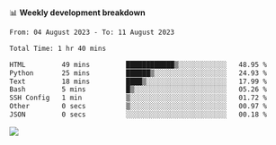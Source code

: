 📊 **Weekly development breakdown**
<!--START_SECTION:waka-->

```txt
From: 04 August 2023 - To: 11 August 2023

Total Time: 1 hr 40 mins

HTML         49 mins         ████████████▒░░░░░░░░░░░░   48.95 %
Python       25 mins         ██████▒░░░░░░░░░░░░░░░░░░   24.93 %
Text         18 mins         ████▒░░░░░░░░░░░░░░░░░░░░   17.99 %
Bash         5 mins          █▒░░░░░░░░░░░░░░░░░░░░░░░   05.26 %
SSH Config   1 min           ▒░░░░░░░░░░░░░░░░░░░░░░░░   01.72 %
Other        0 secs          ▒░░░░░░░░░░░░░░░░░░░░░░░░   00.97 %
JSON         0 secs          ░░░░░░░░░░░░░░░░░░░░░░░░░   00.18 %
```

<!--END_SECTION:waka-->
![](https://komarev.com/ghpvc/?username=callanwu)
